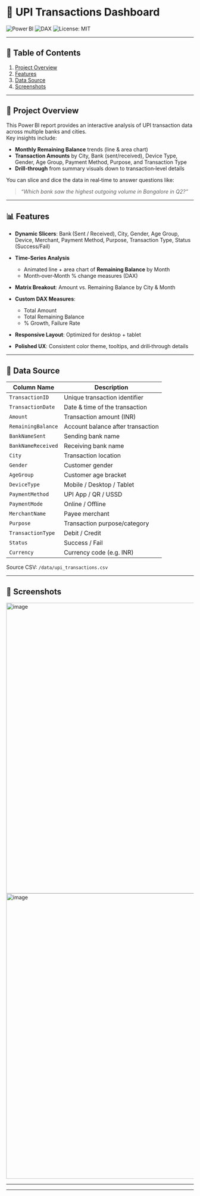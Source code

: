 # 🎉 UPI Transactions Dashboard

![Power BI](https://img.shields.io/badge/PowerBI-Data%20Visualization-blue) ![DAX](https://img.shields.io/badge/DAX-Calculations-orange) ![License: MIT](https://img.shields.io/badge/License-MIT-green)

---

## 🔗 Table of Contents

1. [Project Overview](#project-overview)
2. [Features](#features)
3. [Data Source](#data-source)
4. [Screenshots](#screenshots)

---

## 🚀 Project Overview

This Power BI report provides an interactive analysis of UPI transaction data across multiple banks and cities.  
Key insights include:

- **Monthly Remaining Balance** trends (line & area chart)  
- **Transaction Amounts** by City, Bank (sent/received), Device Type, Gender, Age Group, Payment Method, Purpose, and Transaction Type  
- **Drill‑through** from summary visuals down to transaction‑level details  

You can slice and dice the data in real‑time to answer questions like:  
> *“Which bank saw the highest outgoing volume in Bangalore in Q2?”*  

---

## 📊 Features

* **Dynamic Slicers**: Bank (Sent / Received), City, Gender, Age Group, Device, Merchant, Payment Method, Purpose, Transaction Type, Status (Success/Fail)
* **Time‑Series Analysis**

  * Animated line + area chart of **Remaining Balance** by Month
  * Month‑over‑Month % change measures (DAX)
* **Matrix Breakout**: Amount vs. Remaining Balance by City & Month
* **Custom DAX Measures**:

  * Total Amount
  * Total Remaining Balance
  * % Growth, Failure Rate
* **Responsive Layout**: Optimized for desktop + tablet
* **Polished UX**: Consistent color theme, tooltips, and drill‑through details

---

## 📂 Data Source

| Column Name        | Description                       |
| ------------------ | --------------------------------- |
| `TransactionID`    | Unique transaction identifier     |
| `TransactionDate`  | Date & time of the transaction    |
| `Amount`           | Transaction amount (INR)          |
| `RemainingBalance` | Account balance after transaction |
| `BankNameSent`     | Sending bank name                 |
| `BankNameReceived` | Receiving bank name               |
| `City`             | Transaction location              |
| `Gender`           | Customer gender                   |
| `AgeGroup`         | Customer age bracket              |
| `DeviceType`       | Mobile / Desktop / Tablet         |
| `PaymentMethod`    | UPI App / QR / USSD               |
| `PaymentMode`      | Online / Offline                  |
| `MerchantName`     | Payee merchant                    |
| `Purpose`          | Transaction purpose/category      |
| `TransactionType`  | Debit / Credit                    |
| `Status`           | Success / Fail                    |
| `Currency`         | Currency code (e.g. INR)          |

Source CSV: `/data/upi_transactions.csv`

---

## 🚩 Screenshots

<img width="1419" height="780" alt="image" src="https://github.com/user-attachments/assets/d8451037-2abd-460d-8292-94f130b93362" />
<img width="1420" height="766" alt="image" src="https://github.com/user-attachments/assets/c5b17af2-95f9-46ba-aa93-dedca48b1333" />


---
---

